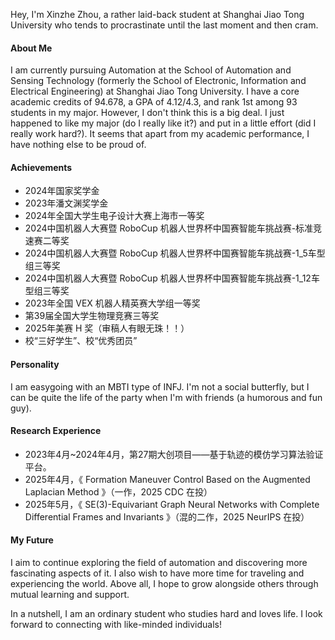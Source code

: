 Hey, I'm Xinzhe Zhou, a rather laid-back student at Shanghai Jiao Tong University who tends to procrastinate until the last moment and then cram.

#### About Me

I am currently pursuing Automation at the School of Automation and Sensing Technology (formerly the School of Electronic, Information and Electrical Engineering) at Shanghai Jiao Tong University. I have a core academic credits of 94.678, a GPA of 4.12/4.3, and rank 1st among 93 students in my major. However, I don't think this is a big deal. I just happened to like my major (do I really like it?) and put in a little effort (did I really work hard?). It seems that apart from my academic performance, I have nothing else to be proud of.

#### Achievements

- 2024年国家奖学金
- 2023年潘文渊奖学金
- 2024年全国大学生电子设计大赛上海市一等奖
- 2024中国机器人大赛暨 RoboCup 机器人世界杯中国赛智能车挑战赛-标准竞速赛二等奖
- 2024中国机器人大赛暨 RoboCup 机器人世界杯中国赛智能车挑战赛-1_5车型组三等奖
- 2024中国机器人大赛暨 RoboCup 机器人世界杯中国赛智能车挑战赛-1_12车型组三等奖
- 2023年全国 VEX 机器人精英赛大学组一等奖
- 第39届全国大学生物理竞赛三等奖
- 2025年美赛 H 奖（审稿人有眼无珠！！）
- 校“三好学生”、校“优秀团员”

#### Personality

I am easygoing with an MBTI type of INFJ. I'm not a social butterfly, but I can be quite the life of the party when I'm with friends (a humorous and fun guy).

#### Research Experience

- 2023年4月~2024年4月，第27期大创项目——基于轨迹的模仿学习算法验证平台。
- 2025年4月，《 Formation Maneuver Control Based on the Augmented Laplacian Method 》（一作，2025 CDC 在投）
- 2025年5月，《 SE(3)-Equivariant Graph Neural Networks with Complete Differential Frames and Invariants 》（混的二作，2025 NeurIPS 在投） 

#### My Future

I aim to continue exploring the field of automation and discovering more fascinating aspects of it. I also wish to have more time for traveling and experiencing the world. Above all, I hope to grow alongside others through mutual learning and support.

In a nutshell, I am an ordinary student who studies hard and loves life. I look forward to connecting with like-minded individuals!
